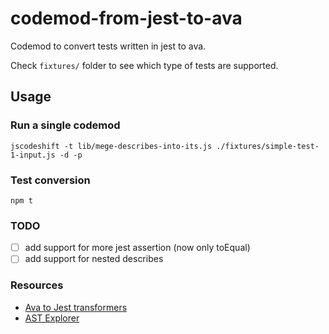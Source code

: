 # codemod-from-jest-to-ava

Codemod to convert tests written in jest to ava.

Check `fixtures/` folder to see which type of tests are supported.

## Usage

### Run a single codemod

`jscodeshift -t lib/mege-describes-into-its.js ./fixtures/simple-test-1-input.js -d -p`

### Test conversion

`npm t`

### TODO

- [ ] add support for more jest assertion (now only toEqual)
- [ ] add support for nested describes

### Resources

- [Ava to Jest transformers](https://github.com/skovhus/jest-codemods/blob/master/src/transformers/ava.js)
- [AST Explorer](https://astexplorer.net/)

